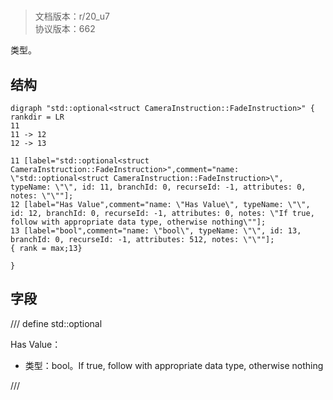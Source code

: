 # <!-- md:samp std::optional<struct CameraInstruction::FadeInstruction> -->

> 文档版本：r/20_u7<br/>协议版本：662

<!-- md:samp std::optional<struct CameraInstruction::FadeInstruction> -->类型。

## 结构

```viz
digraph "std::optional<struct CameraInstruction::FadeInstruction>" {
rankdir = LR
11
11 -> 12
12 -> 13

11 [label="std::optional<struct CameraInstruction::FadeInstruction>",comment="name: \"std::optional<struct CameraInstruction::FadeInstruction>\", typeName: \"\", id: 11, branchId: 0, recurseId: -1, attributes: 0, notes: \"\""];
12 [label="Has Value",comment="name: \"Has Value\", typeName: \"\", id: 12, branchId: 0, recurseId: -1, attributes: 0, notes: \"If true, follow with appropriate data type, otherwise nothing\""];
13 [label="bool",comment="name: \"bool\", typeName: \"\", id: 13, branchId: 0, recurseId: -1, attributes: 512, notes: \"\""];
{ rank = max;13}

}

```

## 字段

/// define
std::optional<struct CameraInstruction::FadeInstruction>

Has Value：<!-- md:samp bool -->

- 类型：bool。If true, follow with appropriate data type, otherwise nothing


///
